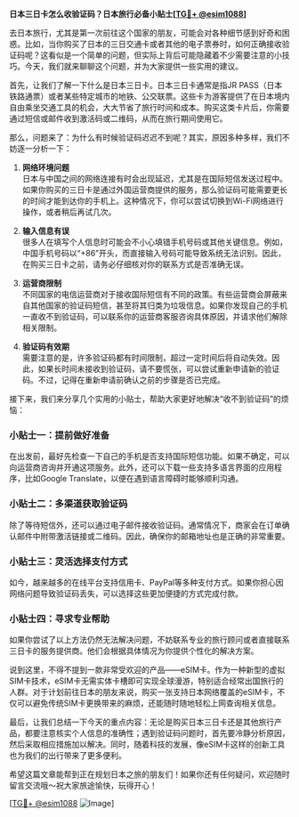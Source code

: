 **日本三日卡怎么收验证码？日本旅行必备小贴士[[TG💪+ @esim1088](https://t.me/s/esim1088)]**

去日本旅行，尤其是第一次前往这个国家的朋友，可能会对各种细节感到好奇和困惑。比如，当你购买了日本的三日交通卡或者其他的电子票券时，如何正确接收验证码呢？这看似是一个简单的问题，但实际上背后可能隐藏着不少需要注意的小技巧。今天，我们就来聊聊这个问题，并为大家提供一些实用的建议。

首先，让我们了解一下什么是日本三日卡。日本三日卡通常是指JR PASS（日本铁路通票）或者某些特定城市的地铁、公交联票。这些卡为游客提供了在日本境内自由乘坐交通工具的机会，大大节省了旅行时间和成本。购买这类卡片后，你需要通过短信或邮件收到激活码或二维码，从而在旅行期间使用它。

那么，问题来了：为什么有时候验证码迟迟不到呢？其实，原因多种多样，我们不妨逐一分析一下：

1. **网络环境问题**  
   日本与中国之间的网络连接有时会出现延迟，尤其是在国际短信发送过程中。如果你购买的三日卡是通过外国运营商提供的服务，那么验证码可能需要更长的时间才能到达你的手机上。这种情况下，你可以尝试切换到Wi-Fi网络进行操作，或者稍后再试几次。

2. **输入信息有误**  
   很多人在填写个人信息时可能会不小心填错手机号码或其他关键信息。例如，中国手机号码以“+86”开头，而直接输入号码可能导致系统无法识别。因此，在购买三日卡之前，请务必仔细核对你的联系方式是否准确无误。

3. **运营商限制**  
   不同国家的电信运营商对于接收国际短信有不同的政策。有些运营商会屏蔽来自其他国家的验证码短信，甚至将其归类为垃圾信息。如果你发现自己的手机一直收不到验证码，可以联系你的运营商客服咨询具体原因，并请求他们解除相关限制。

4. **验证码有效期**  
   需要注意的是，许多验证码都有时间限制，超过一定时间后将自动失效。因此，如果长时间未接收到验证码，请不要慌张，可以尝试重新申请新的验证码。不过，记得在重新申请前确认之前的步骤是否已完成。

接下来，我们来分享几个实用的小贴士，帮助大家更好地解决“收不到验证码”的烦恼：

### 小贴士一：提前做好准备  
在出发前，最好先检查一下自己的手机是否支持国际短信功能。如果不确定，可以向运营商咨询并开通这项服务。此外，还可以下载一些支持多语言界面的应用程序，比如Google Translate，以便在遇到语言障碍时能够顺利沟通。

### 小贴士二：多渠道获取验证码  
除了等待短信外，还可以通过电子邮件接收验证码。通常情况下，商家会在订单确认邮件中附带激活链接或二维码。因此，确保你的邮箱地址也是正确的非常重要。

### 小贴士三：灵活选择支付方式  
如今，越来越多的在线平台支持信用卡、PayPal等多种支付方式。如果你担心因网络问题导致验证码丢失，可以选择这些更加便捷的方式完成付款。

### 小贴士四：寻求专业帮助  
如果你尝试了以上方法仍然无法解决问题，不妨联系专业的旅行顾问或者直接联系三日卡的服务提供商。他们会根据具体情况为你提供个性化的解决方案。

说到这里，不得不提到一款非常受欢迎的产品——eSIM卡。作为一种新型的虚拟SIM卡技术，eSIM卡无需实体卡槽即可实现全球漫游，特别适合经常出国旅行的人群。对于计划前往日本的朋友来说，购买一张支持日本网络覆盖的eSIM卡，不仅可以避免传统SIM卡更换带来的麻烦，还能随时随地轻松上网查询相关信息。

最后，让我们总结一下今天的重点内容：无论是购买日本三日卡还是其他旅行产品，都要注意核实个人信息的准确性；遇到验证码问题时，首先要冷静分析原因，然后采取相应措施加以解决。同时，随着科技的发展，像eSIM卡这样的创新工具也为我们的出行带来了更多便利。

希望这篇文章能帮到正在规划日本之旅的朋友们！如果你还有任何疑问，欢迎随时留言交流哦～祝大家旅途愉快，玩得开心！

[[TG💪+ @esim1088](https://t.me/s/esim1088) ![Image](https://i.postimg.cc/4NQfJmqS/Snipaste-2025-05-13-00-14-12.png)]